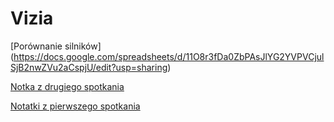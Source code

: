 # Vizia

[Porównanie silników] (https://docs.google.com/spreadsheets/d/11O8r3fDa0ZbPAsJlYG2YVPVCjulSjB2nwZVu2aCspjU/edit?usp=sharing)

[Notka z drugiego spotkania](https://github.com/Marqt/Vizia/wiki/Notka-z-drugiego-spotkania)

[Notatki z pierwszego spotkania](https://github.com/Marqt/Vizia/wiki/Notatki-z-pierwszego-spotkania)
